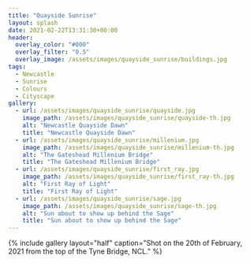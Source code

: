 ```yaml
---
title: "Quayside Sunrise"
layout: splash
date: 2021-02-22T13:31:30+00:00
header:
  overlay_color: "#000"
  overlay_filter: "0.5"
  overlay_image: /assets/images/quayside_sunrise/buildings.jpg
tags:
  - Newcastle
  - Sunrise
  - Colours
  - Cityscape
gallery:
  - url: /assets/images/quayside_sunrise/quayside.jpg
    image_path: /assets/images/quayside_sunrise/quayside-th.jpg
    alt: "Newcastle Quayside Dawn"
    title: "Newcastle Quayside Dawn"
  - url: /assets/images/quayside_sunrise/millenium.jpg
    image_path: /assets/images/quayside_sunrise/millenium-th.jpg
    alt: "The Gateshead Millenium Bridge"
    title: "The Gateshead Millenium Bridge"
  - url: /assets/images/quayside_sunrise/first_ray.jpg
    image_path: /assets/images/quayside_sunrise/first_ray-th.jpg
    alt: "First Ray of Light"
    title: "First Ray of Light"
  - url: /assets/images/quayside_sunrise/sage.jpg
    image_path: /assets/images/quayside_sunrise/sage-th.jpg
    alt: "Sun about to show up behind the Sage"
    title: "Sun about to show up behind the Sage"
---
```


{% include gallery layout="half" caption="Shot on the 20th of February, 2021 from the top of the Tyne Bridge, NCL." %}
